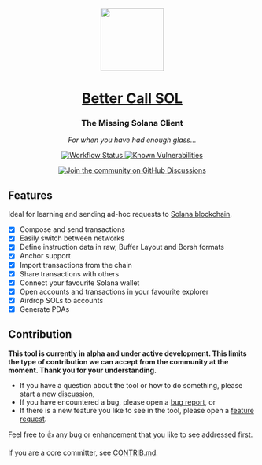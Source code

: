 <div align="center">
  <img height="128px" src="https://github.com/labeleven-dev/bettercallsol/blob/alpha/assets/logo128.png?raw=true" />
  <h1><a href="https://bettercallsol.dev">Better Call SOL</a></h1>
  <p>
    <h3>The Missing Solana Client</h3>
    <p><i>For when you have had enough glass...</i></p>
    <p>
      <a href="https://github.com/labeleven-dev/bettercallsol/actions/workflows/deploy.yml">
        <img alt="Workflow Status" src="https://github.com/labeleven-dev/bettercallsol/actions/workflows/deploy.yml/badge.svg">
      </a>
      <a href="https://snyk.io/test/github/labeleven-dev/bettercallsol">
        <img alt="Known Vulnerabilities" src="https://snyk.io/test/github/labeleven-dev/bettercallsol/badge.svg">
      </a>
    <p>
      <a href="https://github.com/labeleven-dev/bettercallsol/discussions">
        <img alt="Join the community on GitHub Discussions" src="https://img.shields.io/badge/Join%20the%20community-on%20GitHub%20Discussions-blue">
      </a>
    </p>
  </p>
</div>

Features
---

Ideal for learning and sending ad-hoc requests to [Solana blockchain](https://solana.com/).

* [x] Compose and send transactions
* [x] Easily switch between networks
* [x] Define instruction data in raw, Buffer Layout and Borsh formats
* [x] Anchor support
* [x] Import transactions from the chain
* [x] Share transactions with others
* [x] Connect your favourite Solana wallet
* [x] Open accounts and transactions in your favourite explorer
* [x] Airdrop SOLs to accounts
* [x] Generate PDAs

Contribution
---

**This tool is currently in alpha and under active development. This limits the type of contribution we can accept from the community at the moment. Thank you for your understanding.**

* If you have a question about the tool or how to do something, please start a new [discussion](https://github.com/labeleven-dev/bettercallsol/discussions),
* If you have encountered a bug, please open a [bug report](https://github.com/labeleven-dev/bettercallsol/issues/new?template=bug.yml&labels=bug), or
* If there is a new feature you like to see in the tool, please open a [feature request](https://github.com/labeleven-dev/bettercallsol/issues/new?template=feature_request.md&labels=enhancement).

Feel free to 👍 any bug or enhancement that you like to see addressed first.

If you are a core committer, see [CONTRIB.md](CONTRIB.md).